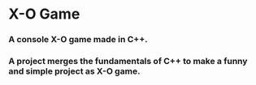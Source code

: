 # X-O Game
### A console X-O game made in C++.
### A project merges the fundamentals of C++ to make a funny and simple project as X-O game.
